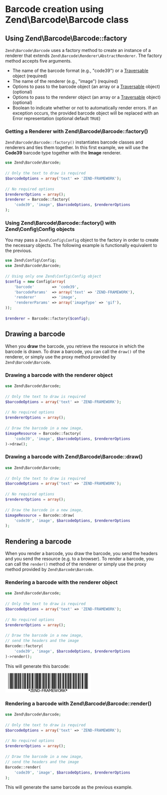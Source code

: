 # Barcode creation using Zend\\Barcode\\Barcode class

## Using Zend\\Barcode\\Barcode::factory

`Zend\Barcode\Barcode` uses a factory method to create an instance of a renderer that extends
`Zend\Barcode\Renderer\AbstractRenderer`. The factory method accepts five arguments.

* The name of the barcode format (e.g., "code39") or a [Traversable](http://php.net/traversable)
object (required)
* The name of the renderer (e.g., "image") (required)
* Options to pass to the barcode object (an array or a [Traversable](http://php.net/traversable)
object) (optional)
* Options to pass to the renderer object (an array or a [Traversable](http://php.net/traversable)
object) (optional)
* Boolean to indicate whether or not to automatically render errors. If an exception occurs, the
provided barcode object will be replaced with an Error representation (optional default `TRUE`)

### Getting a Renderer with Zend\\Barcode\\Barcode::factory()

`Zend\Barcode\Barcode::factory()` instantiates barcode classes and renderers and ties them together.
In this first example, we will use the **Code39** barcode type together with the **Image** renderer.

```php
use Zend\Barcode\Barcode;

// Only the text to draw is required
$barcodeOptions = array('text' => 'ZEND-FRAMEWORK');

// No required options
$rendererOptions = array();
$renderer = Barcode::factory(
    'code39', 'image', $barcodeOptions, $rendererOptions
);

```

### Using Zend\\Barcode\\Barcode::factory() with Zend\\Config\\Config objects

You may pass a `Zend\Config\Config` object to the factory in order to create the necessary objects.
The following example is functionally equivalent to the previous.

```php
use Zend\Config\Config;
use Zend\Barcode\Barcode;

// Using only one Zend\Config\Config object
$config = new Config(array(
    'barcode'        => 'code39',
    'barcodeParams'  => array('text' => 'ZEND-FRAMEWORK'),
    'renderer'       => 'image',
    'rendererParams' => array('imageType' => 'gif'),
));

$renderer = Barcode::factory($config);

```

## Drawing a barcode

When you **draw** the barcode, you retrieve the resource in which the barcode is drawn. To draw a
barcode, you can call the `draw()` of the renderer, or simply use the proxy method provided by
`Zend\Barcode\Barcode`.

### Drawing a barcode with the renderer object

```php
use Zend\Barcode\Barcode;

// Only the text to draw is required
$barcodeOptions = array('text' => 'ZEND-FRAMEWORK');

// No required options
$rendererOptions = array();

// Draw the barcode in a new image,
$imageResource = Barcode::factory(
    'code39', 'image', $barcodeOptions, $rendererOptions
)->draw();

```

### Drawing a barcode with Zend\\Barcode\\Barcode::draw()

```php
use Zend\Barcode\Barcode;

// Only the text to draw is required
$barcodeOptions = array('text' => 'ZEND-FRAMEWORK');

// No required options
$rendererOptions = array();

// Draw the barcode in a new image,
$imageResource = Barcode::draw(
    'code39', 'image', $barcodeOptions, $rendererOptions
);

```

## Rendering a barcode

When you render a barcode, you draw the barcode, you send the headers and you send the resource
(e.g. to a browser). To render a barcode, you can call the `render()` method of the renderer or
simply use the proxy method provided by `Zend\Barcode\Barcode`.

### Rendering a barcode with the renderer object

```php
use Zend\Barcode\Barcode;

// Only the text to draw is required
$barcodeOptions = array('text' => 'ZEND-FRAMEWORK');

// No required options
$rendererOptions = array();

// Draw the barcode in a new image,
// send the headers and the image
Barcode::factory(
    'code39', 'image', $barcodeOptions, $rendererOptions
)->render();

```

This will generate this barcode:

![image](../images/zend.barcode.introduction.example-1.png)

### Rendering a barcode with Zend\\Barcode\\Barcode::render()

```php
use Zend\Barcode\Barcode;

// Only the text to draw is required
$barcodeOptions = array('text' => 'ZEND-FRAMEWORK');

// No required options
$rendererOptions = array();

// Draw the barcode in a new image,
// send the headers and the image
Barcode::render(
    'code39', 'image', $barcodeOptions, $rendererOptions
);

```

This will generate the same barcode as the previous example.

